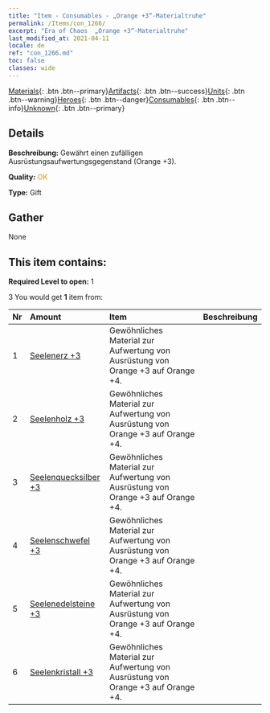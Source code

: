 ```yaml
---
title: "Item - Consumables - „Orange +3“-Materialtruhe"
permalink: /Items/con_1266/
excerpt: "Era of Chaos  „Orange +3“-Materialtruhe"
last_modified_at: 2021-04-11
locale: de
ref: "con_1266.md"
toc: false
classes: wide
---
```

 [Materials](/de/Items/){: .btn .btn--primary}[Artifacts](/de/Items/Artifacts/){: .btn .btn--success}[Units](/de/Items/Units/){: .btn .btn--warning}[Heroes](/de/Items/Heroes/){: .btn .btn--danger}[Consumables](/de/Items/Consumables/){: .btn .btn--info}[Unknown](/de/Items/Unknown/){: .btn .btn--primary}

## Details
 **Beschreibung:** Gewährt einen zufälligen Ausrüstungsaufwertungsgegenstand (Orange +3).

 **Quality:** <span style="color: #FF8C00">OK</span>

 **Type:** Gift

## Gather

  None

## This item contains:

 **Required Level to open:** 1

 3 You would get **1** item  from:

  | Nr | Amount |     Item    | Beschreibung |
  |:---|:-------|:------------|:-----------:|
  | 1 | [Seelenerz +3](/de/Items/mat_82/) | Gewöhnliches Material zur Aufwertung von Ausrüstung von Orange +3 auf Orange +4. | 
  | 2 | [Seelenholz +3](/de/Items/mat_83/) | Gewöhnliches Material zur Aufwertung von Ausrüstung von Orange +3 auf Orange +4. | 
  | 3 | [Seelenquecksilber +3](/de/Items/mat_84/) | Gewöhnliches Material zur Aufwertung von Ausrüstung von Orange +3 auf Orange +4. | 
  | 4 | [Seelenschwefel +3](/de/Items/mat_85/) | Gewöhnliches Material zur Aufwertung von Ausrüstung von Orange +3 auf Orange +4. | 
  | 5 | [Seelenedelsteine +3](/de/Items/mat_86/) | Gewöhnliches Material zur Aufwertung von Ausrüstung von Orange +3 auf Orange +4. | 
  | 6 | [Seelenkristall +3](/de/Items/mat_87/) | Gewöhnliches Material zur Aufwertung von Ausrüstung von Orange +3 auf Orange +4. | 
